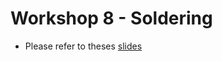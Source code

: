 # Workshop 8 - Soldering

* Please refer to theses [slides](https://docs.google.com/presentation/d/1D4Y2zve3pJjCLZeYB6xXDBlZM7NDzCcjbmAZMrtA-5E/edit?usp=sharing)
